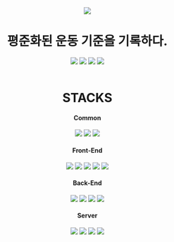 <div align="center">  
    <img src="https://user-images.githubusercontent.com/70889358/204244441-bfdbe53b-766c-4c9f-a806-fe8ba4efcb59.png"/>
    <h1 align="center">
    평준화된 운동 기준을 기록하다.
    </h1>    
    <img src="https://img.shields.io/github/issues/boostcampwm-2022/web04-fitory"/>
    <img src="https://img.shields.io/github/issues-closed/boostcampwm-2022/web04-fitory"/>
    <img src="https://img.shields.io/github/commit-activity/w/boostcampwm-2022/web04-fitory">
    <img src="https://img.shields.io/github/last-commit/boostcampwm-2022/web04-fitory">
    <br><br>
</div>

<div align=center><h1>STACKS</h1></div>

<div align=center> 
    <h4>Common</h4>
    <img src="https://img.shields.io/badge/typescript-3178C6?style=for-the-badge&logo=typescript&logoColor=white">
    <img src="https://img.shields.io/badge/eslint-4B32C3?style=for-the-badge&logo=eslint&logoColor=white">
    <img src="https://img.shields.io/badge/git-F05032?style=for-the-badge&logo=git&logoColor=white">
    <h4>Front-End</h4>
    <img src="https://img.shields.io/badge/react-61DAFB?style=for-the-badge&logo=react&logoColor=black">
    <img src="https://img.shields.io/badge/zustand-6E4021?style=for-the-badge&logo=recoil&logoColor=black">
    <img src="https://img.shields.io/badge/Storybook-09B3AF?style=for-the-badge&logo=storybook&logoColor=white">
    <img src="https://img.shields.io/badge/styled%20components-DB7093?style=for-the-badge&logo=styled-components&logoColor=white">
    <img src="https://img.shields.io/badge/webpack-8DD6F9?style=for-the-badge&logo=webpack&logoColor=black">
    <h4>Back-End</h4>
    <img src="https://img.shields.io/badge/nest.js-E0234E?style=for-the-badge&logo=Nestjs&logoColor=white">
    <img src="https://img.shields.io/badge/express-000000?style=for-the-badge&logo=express&logoColor=white">
    <img src="https://img.shields.io/badge/mysql2-4479A1?style=for-the-badge&logo=mysql&logoColor=white">
    <img src="https://img.shields.io/badge/typeorm-F0372B?style=for-the-badge&logo=typeorm&logoColor=white">
    <h4>Server</h4>
    <img src="https://img.shields.io/badge/naver%20cloud-03C75A?style=for-the-badge&logo=naver&logoColor=white">
    <img src="https://img.shields.io/badge/nginx-009639?style=for-the-badge&logo=nginx&logoColor=white">
    <img src="https://img.shields.io/badge/mysql-4479A1?style=for-the-badge&logo=mysql&logoColor=white">
    <img src="https://img.shields.io/badge/pm2-2B037A?style=for-the-badge&logo=pm2&logoColor=white">
</div>
